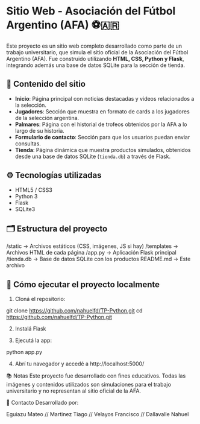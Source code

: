 # Sitio Web - Asociación del Fútbol Argentino (AFA) ⚽🇦🇷

Este proyecto es un sitio web completo desarrollado como parte de un trabajo universitario, que simula el sitio oficial de la Asociación del Fútbol Argentino (AFA). Fue construido utilizando **HTML, CSS, Python y Flask**, integrando además una base de datos SQLite para la sección de tienda.

## 🧩 Contenido del sitio

- **Inicio**: Página principal con noticias destacadas y videos relacionados a la selección.
- **Jugadores**: Sección que muestra en formato de cards a los jugadores de la selección argentina.
- **Palmares**: Página con el historial de trofeos obtenidos por la AFA a lo largo de su historia.
- **Formulario de contacto**: Sección para que los usuarios puedan enviar consultas.
- **Tienda**: Página dinámica que muestra productos simulados, obtenidos desde una base de datos SQLite (`tienda.db`) a través de Flask.

## ⚙️ Tecnologías utilizadas

- HTML5 / CSS3
- Python 3
- Flask
- SQLite3

## 🗂️ Estructura del proyecto
/static → Archivos estáticos (CSS, imágenes, JS si hay)
/templates → Archivos HTML de cada página
/app.py → Aplicación Flask principal
/tienda.db → Base de datos SQLite con los productos
README.md → Este archivo

## 🚀 Cómo ejecutar el proyecto localmente

1. Cloná el repositorio:

git clone https://github.com/nahuelfd/TP-Python.git
cd https://github.com/nahuelfd/TP-Python.git

2. Instalá Flask

3. Ejecutá la app:

python app.py

4. Abrí tu navegador y accedé a http://localhost:5000/


📚 Notas
Este proyecto fue desarrollado con fines educativos. Todas las imágenes y contenidos utilizados son simulaciones para el trabajo universitario y no representan al sitio oficial de la AFA.

📩 Contacto
Desarrollado por:

Eguiazu Mateo // 
Martinez Tiago // 
Velayos Francisco // 
Dallavalle Nahuel